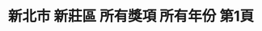 ---
title: "新北市 新莊區 所有獎項 所有年份 第1頁"
description: "新北市 新莊區 所有獎項 所有年份 獲獎餐廳 第1頁"
keywords:
  - 美食競賽
  - 台灣美食
  - 美食精選
datePublished: "2025-06-30"
dateModified: "2025-07-06"
city: "新北市"
district: "新莊區"
award: "所有獎項"
year: "所有年份"
page: 1
count: 1

restaurants:
  - name: "兩支北方麵食館 新莊龍安店"
    city: "新北市"
    district: "新莊區"
    address: "242新北市新莊區龍安路319號"
    phone: "0222051234"
    geo: "25.019521417240796, 121.42174315738579"
    link: "新北市/新莊區/兩支北方麵食館_新莊龍安店"
    google_map: "https://maps.app.goo.gl/dXxGVYrrh3M7rZtv7"
    footinder: "https://footinder.com.tw/%e6%96%b0%e5%8c%97%e5%b8%82%e6%96%b0%e8%8e%8a%e5%8d%80/25007/"
    award:
    - name: "台北國際牛肉麵節"
      year: "2024"
---